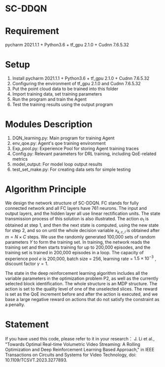 # SC-DDQN
# Requirement
pycharm 2021.1.1 + Python3.6 + tf_gpu 2.1.0 + Cudnn 7.6.5.32

# Setup 
1. Install pycharm 2021.1.1 + Python3.6 + tf_gpu 2.1.0 + Cudnn 7.6.5.32
2. Configuring the environment of tf_gpu 2.1.0 and Cudnn 7.6.5.32
3. Put the point cloud data to be trained into this folder
4. Import training data, set training parameters
5. Run the program and train the Agent
6. Test the training results using the output program

# Modules Description 
1. DQN_learning.py: Main program for training Agent
2. env_qoe.py: Agent's qoe training environment
3. Exp_pool.py: Experience Pool for storing Agent training traces
4. Config.py: Relevant parameters for DRL training, including QoE-related metrics
5. model_output: For model loop output results
6. test_set_make.py: For creating data sets for simple testing

# Algorithm Principle
We design the network structure of SC-DDQN. FC stands for fully connected network and all FC layers have 761 neurons. The input and output layers, and the hidden layer all use linear rectification units. The state transmission process of this solution is also illustrated. The action $a_{1}$ is obtained at step 1, and then the next state is computed, using the new state for step 2, and so on until the whole decision variable $x_{k,c,l}$ is obtained after $m=N\times C$ steps. We use the randomly generated 100,000 sets of random parameters ${Y}$ to form the training set. In training, the network reads the training set and then starts training for up to 200,000 episodes, and the training set is trained in 200,000 episodes in a loop. The capacity of experience pool $e$ is 200,000, batch size = 256, learning rate = $1.5\times 10^{-3}$ , discount factor $\gamma = 1$. 

The state in the deep reinforcement learning algorithm includes all the variable parameters in the optimization problem P2, as well as the currently selected block identification. The whole structure is an MDP structure. The action is set to the quality level of one of the unselected slices. The reward is set as the QoE increment before and after the action is executed, and we base a large negative reward on actions that do not satisfy the constraint as a penalty.

# Statement
If you have used this code, please refer to it in your research：
J. Li et al., "Towards Optimal Real-time Volumetric Video Streaming: A Rolling Optimization and Deep Reinforcement Learning Based Approach," in IEEE Transactions on Circuits and Systems for Video Technology, doi: 10.1109/TCSVT.2023.3277893.
